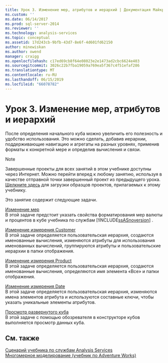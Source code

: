 ```yaml
---
title: Урок 3. Изменение мер, атрибутов и иерархий | Документация Майкрософт
ms.custom: ''
ms.date: 06/14/2017
ms.prod: sql-server-2014
ms.reviewer: ''
ms.technology: analysis-services
ms.topic: conceptual
ms.assetid: 17d243cb-9bfb-43d7-8e6f-4d601fd62150
author: minewiskan
ms.author: owend
manager: craigg
ms.openlocfilehash: c17ed69cb8f64e08023e2e1473ad2cbc6624e403
ms.sourcegitcommit: 3026c22b7fba19059a769ea5f367c4f51efaf286
ms.translationtype: MT
ms.contentlocale: ru-RU
ms.lasthandoff: 06/15/2019
ms.locfileid: "66078782"
---
```

# <a name="lesson-3-modifying-measures-attributes-and-hierarchies"></a>Урок 3. Изменение мер, атрибутов и иерархий
  После определения начального куба можно увеличить его полезность и удобство использования. Это можно сделать, добавив иерархии, поддерживающие навигацию и агрегаты на разных уровнях, применив форматы к конкретной мере и определив вычисления и связи.  
  
> [!NOTE]  
>  Завершенные проекты для всех занятий в этом учебнике доступны через Интернет. Можно перейти вперед к любому занятию, используя в качестве отправной точки завершенный проект из предыдущего урока. [Щелкните здесь](https://go.microsoft.com/fwlink/?LinkID=221866) для загрузки образцов проектов, прилагаемых к этому учебнику.  
  
 Это занятие содержит следующие задачи.  
  
 [Изменение мер](lesson-3-1-modifying-measures.md)  
 В этой задаче предстоит указать свойства форматирования мер валюты и процентов в кубе учебника по службам [!INCLUDE[ssASnoversion](../includes/ssasnoversion-md.md)] .  
  
 [Изменение измерения Customer](lesson-3-2-modifying-the-customer-dimension.md)  
 В этой задаче определяется пользовательская иерархия, создаются именованные вычисления, изменяются атрибуты для использования именованных вычислений, группируются атрибуты и пользовательские иерархии в папки отображения.  
  
 [Изменение измерения Product](lesson-3-3-modifying-the-product-dimension.md)  
 В этой задаче определяется пользовательская иерархия, создаются именованные вычисления, определяются имя элемента «Все» и папки отображения.  
  
 [Изменение измерения Date](lesson-3-4-modifying-the-date-dimension.md)  
 В этой задаче определяется пользовательская иерархия, изменяются имена элементов атрибута и используются составные ключи, чтобы указать уникальные элементы атрибутов.  
  
 [Просмотр развернутого куба](lesson-3-5-browsing-the-deployed-cube.md)  
 В этой задаче с помощью обозревателя в конструкторе кубов выполняется просмотр данных куба.  
  
## <a name="see-also"></a>См. также  
 [Сценарий учебника по службам Analysis Services](analysis-services-tutorial-scenario.md)   
 [Многомерное моделирование (учебник по Adventure Works)](multidimensional-modeling-adventure-works-tutorial.md)  
  
  
